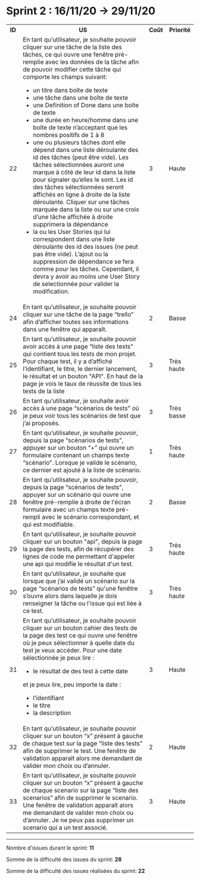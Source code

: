 # Sprint 2 : 16/11/20 -> 29/11/20

<table>
  <tbody>
      <th>ID</th>
      <th>US</th>
      <th>Coût</th>
      <th>Priorité</th>
<tr>
      <td>22</td>
      <td>En tant qu’utilisateur, je souhaite pouvoir cliquer sur une tâche de la liste des tâches, ce qui ouvre une fenêtre pré-remplie avec les données de la tâche afin de pouvoir modifier cette tâche qui comporte les champs suivant: 
      <ul>
<li>un titre dans boîte de texte</li>
<li>une tâche dans une boîte de texte</li>
<li>une Definition of Done dans une boîte de texte
<li>une durée en heure/homme dans une boîte de texte n’acceptant que les nombres positifs de 1 à 8 </li>
<li>une ou plusieurs tâches dont elle dépend dans une liste déroulante des id des tâches (peut être vide). Les tâches sélectionnées auront une marque à côté de leur id dans la liste pour signaler qu’elles le sont. Les id des tâches sélectionnées seront affichés en ligne à droite de la liste déroulante. Cliquer sur une tâches marquée dans la liste ou sur une croix d’une tâche affichée à droite supprimera la dépendance</li>
<li>la ou les User Stories qui lui correspondent dans une liste déroulante des id des issues (ne peut pas être vide). L’ajout ou la suppression de dépendance se fera comme pour les tâches. Cependant, il devra y avoir au moins une User Story de selectionnée pour valider la modification.</li>
</ul>
</td>
      <td>3</td>
      <td>Haute</td>
</tr>
<tr>
      <td>24</td>
      <td>En tant qu’utilisateur, je souhaite pouvoir cliquer sur une tâche de la page “trello” afin d’afficher toutes ses informations dans une fenêtre qui apparaît.</td>
      <td>2</td>
      <td>Basse</td>
</tr>
<tr>
      <td>25</td>
      <td>En tant qu’utilisateur, je souhaite pouvoir avoir accès à une page “liste des tests” qui contient tous les tests de mon projet. Pour chaque test,  il y a d’affiché l’identifiant, le titre, le dernier lancement, le résultat et un bouton "API". En haut de la page je vois le taux de réussite de tous les tests de la liste</td>
      <td>3</td>
      <td>Très haute</td>
</tr>

<tr>
      <td>26</td>
      <td>En tant qu’utilisateur, je souhaite avoir accès à une page “scénarios de tests” où je peux voir tous les scénarios de test que j’ai proposés.</td>
      <td>3</td>
      <td>Très basse</td>
</tr>

<tr>
      <td>27</td>
      <td>En tant qu’utilisateur, je souhaite pouvoir, depuis la page “scénarios de tests”, appuyer sur un bouton “+” qui ouvre un formulaire contenant un champs texte “scénario”. Lorsque je valide le scénario, ce dernier est ajouté à la liste de scénario.</td>
      <td>1</td>
      <td>Très haute</td>
</tr>

<tr>
      <td>28</td>
      <td>En tant qu’utilisateur, je souhaite pouvoir, depuis la page “scénarios de tests”, appuyer sur un scénario qui ouvre une fenêtre pré-remplie à droite de l'écran formulaire avec un champs texte pré-rempli avec le scénario correspondant, et qui est modifiable.
</td>
      <td>2</td>
      <td>Basse</td>
</tr>
<tr>
      <td>29</td>
      <td>En tant qu’utilisateur, je souhaite pouvoir cliquer sur un bouton "api", depuis la page la page des tests, afin de récupérer des lignes de code me permettant d'appeler une api qui modifie le résultat d'un test.</td>
      <td>3</td>
      <td>Très haute</td>
</tr>
<tr>
      <td>30</td>
      <td>En tant qu’utilisateur, je souhaite que lorsque que j’ai validé un scénario sur la page “scénarios de tests” qu'une fenêtre s’ouvre alors dans laquelle je dois renseigner la tâche ou l'issue qui est liée à ce test.
</td>
      <td>3</td>
      <td>Très haute</td>
</tr>
<tr>
      <td>31</td>
      <td> En tant qu’utilisateur, je souhaite pouvoir cliquer sur un bouton cahier des tests de la page des test ce qui ouvre une fenêtre où je peux sélectionner à quelle date du test je veux accéder. Pour une date sélectionnée je peux lire :
      <ul>
<li>le résultat de des test à cette date</li>
</ul>
et je peux lire, peu importe la date : 
<ul>
<li>l’identifiant</li>
<li>le titre</li>
<li>la description</ul>
</ul>
</td>
      <td>3</td>
      <td>Haute</td>
</tr>
<tr>
      <td>32</td>
      <td>En tant qu’utilisateur, je souhaite pouvoir cliquer sur un bouton “x” présent à gauche de chaque test sur la page “liste des tests” afin de supprimer le test. Une fenêtre de validation apparaît alors me demandant de valider mon choix ou d’annuler.</td>
      <td>2</td>
      <td>Haute</td>
</tr>
<tr>
      <td>33</td>
      <td>En tant qu’utilisateur, je souhaite pouvoir cliquer sur un bouton “x” présent à gauche de chaque scenario sur la page “liste des scenarios” afin de supprimer le scenario. Une fenêtre de validation apparaît alors me demandant de valider mon choix ou d’annuler. Je ne peux pas supprimer un scenario qui a un test associé.</td>
      <td>3</td>
      <td>Haute</td>
</tr>
   </tbody>
</table>
<hr/>
<p>
Nombre d'issues durant le sprint: <strong>11</strong>
</p>
<p>
Somme de la difficulté des issues du sprint: <strong>28</strong>
</p>
<p>
Somme de la difficulté des issues réalisées du sprint: <strong>22</strong>
</p>
